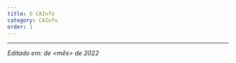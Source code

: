 ```yaml
---
title: O CAInfo
category: CAInfo
order: 1
---
```


<TEXTO>

---

*Editado em: <dia> de <mês> de 2022*
